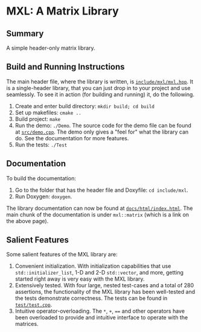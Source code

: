 # MXL: A Matrix Library

## Summary

A simple header-only matrix library.

## Build and Running Instructions

The main header file, where the library is written, is
[`include/mxl/mxl.hpp`](include/mxl/mxl.hpp). It is a
single-header library, that you can just drop in to your project and use
seamlessly. To see it in action (for building and running) it, do the following.

1. Create and enter build directory: `mkdir build; cd build`
2. Set up makefiles: `cmake ..`
3. Build project: `make`
4. Run the demo: `./Demo`. The source code for the demo file can be found at
   [`src/demo.cpp`](src/demo.cpp). The demo only gives a "feel for" what the
   library can do. See the documentation for more features.
5. Run the tests: `./Test`

## Documentation

To build the documentation:

1. Go to the folder that has the header file and Doxyfile: `cd include/mxl`.
2. Run Doxygen: `doxygen`.

The library documentation can now be found at
[`docs/html/index.html`](docs/html/index.html). The main chunk of the
documentation is under `mxl::matrix` (which is a link on the above page).

## Salient Features

Some salient features of the MXL library are:

1. Convenient initialization. With initialization capabilities that use
   `std::initializer_list`, 1-D and 2-D `std::vector`, and more, getting
   started right away is very easy with the MXL library.
2. Extensively tested. With four large, nested test-cases and a total of 280
   assertions, the functionality of the MXL library has been well-tested and
   the tests demonstrate correctness. The tests can be found in
   [`test/test.cpp`](test/test.cpp).
3. Intuitive operator-overloading. The `*`, `+`, `==` and other operators have
   been overloaded to provide and intuitive interface to operate with the
   matrices.